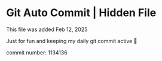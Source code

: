 # Git Auto Commit | Hidden File

This file was added Feb 12, 2025

Just for fun and keeping my daily git commit active 🤪

commit number: 1134136
